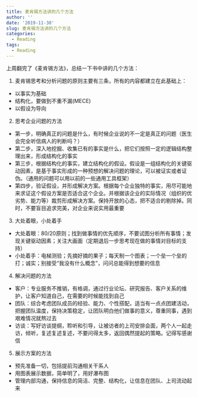 ```yaml
---
title: 麦肯锡方法讲的几个方法
author: ''
date: '2019-11-30'
slug: 麦肯锡方法讲的几个方法
categories:
  - Reading
tags:
  - Reading
---
```

上周翻完了《麦肯锡方法》，总结一下书中讲的几个方法：

1. 麦肯锡思考和分析问题的原则主要有三条，所有的内容都建立在此基础上：
  - 以事实为基础
  - 结构化，要做到不重不漏(MECE)
  - 以假设为导向
2. 思考企业问题的方法
  - 第一步，明确真正的问题是什么，有时候企业说的不一定是真正的问题（医生会完全听信病人的判断吗？）
  - 第二步，深入地挖掘、收集已有的事实是什么，把它们按照一定的逻辑结构整理出来，形成结构化的事实
  - 第三步，根据结构化的事实，建立结构化的假设。假设是一组结构化的关键驱动因素，是基于事实形成的一种预想的解决问题的理论，可以被证实或者证伪。（通用的问题可以用以前的一些通用工具框架）
  - 第四步，验证假设，并形成解决方案。根据每个企业独特的事实，用尽可能地来求证这个假设方案是否适合这个企业。并根据该企业的实际情况（组织的优劣势、能力等）裁剪形成解决方案。保持开放的心态，把不适合的剔除掉。同时，不要盲目追求完美，对企业来说实用最重要
3. 大处着眼，小处着手
  - 大处着眼：80/20原则；找到做事情的优先顺序，不要试图分析所有事情；发现关键驱动因素；关注大画面（定期退后一步思考现在做的事情对目标的支持）
  - 小处着手：电梯测验；先摘好摘的果子；每天制一个图表；一个垒一个垒的打；诚实；别接受“我没有什么概念”，问问总能得到想要的信息
4.  解决问题的方法
  - 客户：专业服务不推销，有格调，通过行业论坛、研究报告、客户关系的维护，让客户知道自己，在需要的时候能找到自己
  - 团队：综合考虑团队成员的经验、能力、个性搭配，适当有一点点团建活动，把握团队温度，保持决策稳定，让团队明白他们做事的意义，尊重同事，遇到艰难情况就熬过去
  - 访谈：写好访谈提纲，聆听和引导，让被访者的上司安排会面，两个人一起走访，倾听，复述复述复述，不要问得太多，返回偶然提起的策略。记得写感谢信
5. 展示方案的方法
  - 预先准备一切，包括提前沟通相关干系人
  - 用图表展示数据，简单明了，用好瀑布图
  - 管理内部沟通，保持信息的简洁、完整、结构化，让信息在团队、上司流动起来
  
  

  

